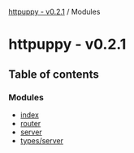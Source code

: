 [httpuppy - v0.2.1](README.md) / Modules

# httpuppy - v0.2.1

## Table of contents

### Modules

- [index](modules/index.md)
- [router](modules/router.md)
- [server](modules/server.md)
- [types/server](modules/types_server.md)

